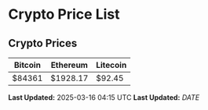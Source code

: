 # Crypto Price List

## Crypto Prices
| Bitcoin | Ethereum | Litecoin |
| ------- | -------- | -------- |
| $84361 | $1928.17 | $92.45 |
**Last Updated:** 2025-03-16 04:15 UTC
**Last Updated:** $DATE$
